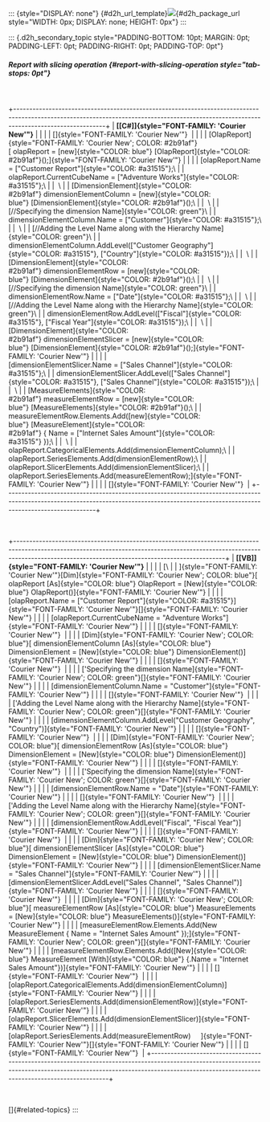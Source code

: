::: {style="DISPLAY: none"}
[](ms-xhelp:///?Id=d2h_url_template){#d2h_url_template}![](!package_url!){#d2h_package_url style="WIDTH: 0px; DISPLAY: none; HEIGHT: 0px"}
:::

::: {.d2h_secondary_topic style="PADDING-BOTTOM: 10pt; MARGIN: 0pt; PADDING-LEFT: 0pt; PADDING-RIGHT: 0pt; PADDING-TOP: 0pt"}
##### Report with slicing operation {#report-with-slicing-operation style="tab-stops: 0pt"}

 

+----------------------------------------------------------------------------------------------------------------------------------------------------------------------------------------+
| **[\[C#\]]{style="FONT-FAMILY: 'Courier New'"}**                                                                                                                                       |
|                                                                                                                                                                                        |
| []{style="FONT-FAMILY: 'Courier New'"}                                                                                                                                                 |
|                                                                                                                                                                                        |
| [OlapReport]{style="FONT-FAMILY: 'Courier New'; COLOR: #2b91af"}[ olapReport = [new]{style="COLOR: blue"} [OlapReport]{style="COLOR: #2b91af"}();]{style="FONT-FAMILY: 'Courier New'"} |
|                                                                                                                                                                                        |
| [olapReport.Name = [\"Customer Report\"]{style="COLOR: #a31515"};\                                                                                                                     |
| olapReport.CurrentCubeName = [\"Adventure Works\"]{style="COLOR: #a31515"};\                                                                                                           |
|  \                                                                                                                                                                                     |
| [DimensionElement]{style="COLOR: #2b91af"} dimensionElementColumn = [new]{style="COLOR: blue"} [DimensionElement]{style="COLOR: #2b91af"}();\                                          |
|  \                                                                                                                                                                                     |
| [//Specifying the dimension Name]{style="COLOR: green"}\                                                                                                                               |
| dimensionElementColumn.Name = [\"Customer\"]{style="COLOR: #a31515"};\                                                                                                                 |
|  \                                                                                                                                                                                     |
| [//Adding the Level Name along with the Hierarchy Name]{style="COLOR: green"}\                                                                                                         |
| dimensionElementColumn.AddLevel([\"Customer Geography\"]{style="COLOR: #a31515"}, [\"Country\"]{style="COLOR: #a31515"});\                                                             |
|  \                                                                                                                                                                                     |
| [DimensionElement]{style="COLOR: #2b91af"} dimensionElementRow = [new]{style="COLOR: blue"} [DimensionElement]{style="COLOR: #2b91af"}();\                                             |
|  \                                                                                                                                                                                     |
| [//Specifying the dimension Name]{style="COLOR: green"}\                                                                                                                               |
| dimensionElementRow.Name = [\"Date\"]{style="COLOR: #a31515"};\                                                                                                                        |
|  \                                                                                                                                                                                     |
| [//Adding the Level Name along with the Hierarchy Name]{style="COLOR: green"}\                                                                                                         |
| dimensionElementRow.AddLevel([\"Fiscal\"]{style="COLOR: #a31515"}, [\"Fiscal Year\"]{style="COLOR: #a31515"});\                                                                        |
|  \                                                                                                                                                                                     |
| [DimensionElement]{style="COLOR: #2b91af"} dimensionElementSlicer = [new]{style="COLOR: blue"} [DimensionElement]{style="COLOR: #2b91af"}();]{style="FONT-FAMILY: 'Courier New'"}      |
|                                                                                                                                                                                        |
| [dimensionElementSlicer.Name = [\"Sales Channel\"]{style="COLOR: #a31515"};\                                                                                                           |
| dimensionElementSlicer.AddLevel([\"Sales Channel\"]{style="COLOR: #a31515"}, [\"Sales Channel\"]{style="COLOR: #a31515"});\                                                            |
|  \                                                                                                                                                                                     |
| [MeasureElements]{style="COLOR: #2b91af"} measureElementRow = [new]{style="COLOR: blue"} [MeasureElements]{style="COLOR: #2b91af"}();\                                                 |
| measureElementRow.Elements.Add([new]{style="COLOR: blue"} [MeasureElement]{style="COLOR: #2b91af"} { Name = [\"Internet Sales Amount\"]{style="COLOR: #a31515"} });\                   |
|  \                                                                                                                                                                                     |
| olapReport.CategoricalElements.Add(dimensionElementColumn);\                                                                                                                           |
| olapReport.SeriesElements.Add(dimensionElementRow);\                                                                                                                                   |
| olapReport.SlicerElements.Add(dimensionElementSlicer);\                                                                                                                                |
| olapReport.SeriesElements.Add(measureElementRow);]{style="FONT-FAMILY: 'Courier New'"}                                                                                                 |
|                                                                                                                                                                                        |
| []{style="FONT-FAMILY: 'Courier New'"}                                                                                                                                                 |
+----------------------------------------------------------------------------------------------------------------------------------------------------------------------------------------+

 

+-----------------------------------------------------------------------------------------------------------------------------------------------------------------------------------------------------------------------------+
| **[\[VB\]]{style="FONT-FAMILY: 'Courier New'"}**                                                                                                                                                                            |
|                                                                                                                                                                                                                             |
| [\                                                                                                                                                                                                                          |
| ]{style="FONT-FAMILY: 'Courier New'"}[Dim]{style="FONT-FAMILY: 'Courier New'; COLOR: blue"}[ olapReport [As]{style="COLOR: blue"} OlapReport = [New]{style="COLOR: blue"} OlapReport()]{style="FONT-FAMILY: 'Courier New'"} |
|                                                                                                                                                                                                                             |
| [olapReport.Name = [\"Customer Report\"]{style="COLOR: #a31515"}]{style="FONT-FAMILY: 'Courier New'"}[]{style="FONT-FAMILY: 'Courier New'"}                                                                                 |
|                                                                                                                                                                                                                             |
| [olapReport.CurrentCubeName = \"Adventure Works\"]{style="FONT-FAMILY: 'Courier New'"}                                                                                                                                      |
|                                                                                                                                                                                                                             |
| []{style="FONT-FAMILY: 'Courier New'"}                                                                                                                                                                                      |
|                                                                                                                                                                                                                             |
| [Dim]{style="FONT-FAMILY: 'Courier New'; COLOR: blue"}[ dimensionElementColumn [As]{style="COLOR: blue"} DimensionElement = [New]{style="COLOR: blue"} DimensionElement()]{style="FONT-FAMILY: 'Courier New'"}              |
|                                                                                                                                                                                                                             |
| []{style="FONT-FAMILY: 'Courier New'"}                                                                                                                                                                                      |
|                                                                                                                                                                                                                             |
| [\'Specifying the dimension Name]{style="FONT-FAMILY: 'Courier New'; COLOR: green"}[]{style="FONT-FAMILY: 'Courier New'"}                                                                                                   |
|                                                                                                                                                                                                                             |
| [dimensionElementColumn.Name = \"Customer\"]{style="FONT-FAMILY: 'Courier New'"}                                                                                                                                            |
|                                                                                                                                                                                                                             |
| []{style="FONT-FAMILY: 'Courier New'"}                                                                                                                                                                                      |
|                                                                                                                                                                                                                             |
| [\'Adding the Level Name along with the Hierarchy Name]{style="FONT-FAMILY: 'Courier New'; COLOR: green"}[]{style="FONT-FAMILY: 'Courier New'"}                                                                             |
|                                                                                                                                                                                                                             |
| [dimensionElementColumn.AddLevel(\"Customer Geography\", \"Country\")]{style="FONT-FAMILY: 'Courier New'"}                                                                                                                  |
|                                                                                                                                                                                                                             |
| []{style="FONT-FAMILY: 'Courier New'"}                                                                                                                                                                                      |
|                                                                                                                                                                                                                             |
| [Dim]{style="FONT-FAMILY: 'Courier New'; COLOR: blue"}[ dimensionElementRow [As]{style="COLOR: blue"} DimensionElement = [New]{style="COLOR: blue"} DimensionElement()]{style="FONT-FAMILY: 'Courier New'"}                 |
|                                                                                                                                                                                                                             |
| []{style="FONT-FAMILY: 'Courier New'"}                                                                                                                                                                                      |
|                                                                                                                                                                                                                             |
| [\'Specifying the dimension Name]{style="FONT-FAMILY: 'Courier New'; COLOR: green"}[]{style="FONT-FAMILY: 'Courier New'"}                                                                                                   |
|                                                                                                                                                                                                                             |
| [dimensionElementRow.Name = \"Date\"]{style="FONT-FAMILY: 'Courier New'"}                                                                                                                                                   |
|                                                                                                                                                                                                                             |
| []{style="FONT-FAMILY: 'Courier New'"}                                                                                                                                                                                      |
|                                                                                                                                                                                                                             |
| [\'Adding the Level Name along with the Hierarchy Name]{style="FONT-FAMILY: 'Courier New'; COLOR: green"}[]{style="FONT-FAMILY: 'Courier New'"}                                                                             |
|                                                                                                                                                                                                                             |
| [dimensionElementRow.AddLevel(\"Fiscal\", \"Fiscal Year\")]{style="FONT-FAMILY: 'Courier New'"}                                                                                                                             |
|                                                                                                                                                                                                                             |
| []{style="FONT-FAMILY: 'Courier New'"}                                                                                                                                                                                      |
|                                                                                                                                                                                                                             |
| [Dim]{style="FONT-FAMILY: 'Courier New'; COLOR: blue"}[ dimensionElementSlicer [As]{style="COLOR: blue"} DimensionElement = [New]{style="COLOR: blue"} DimensionElement()]{style="FONT-FAMILY: 'Courier New'"}              |
|                                                                                                                                                                                                                             |
| [dimensionElementSlicer.Name = \"Sales Channel\"]{style="FONT-FAMILY: 'Courier New'"}                                                                                                                                       |
|                                                                                                                                                                                                                             |
| [dimensionElementSlicer.AddLevel(\"Sales Channel\", \"Sales Channel\")]{style="FONT-FAMILY: 'Courier New'"}                                                                                                                 |
|                                                                                                                                                                                                                             |
| []{style="FONT-FAMILY: 'Courier New'"}                                                                                                                                                                                      |
|                                                                                                                                                                                                                             |
| [Dim]{style="FONT-FAMILY: 'Courier New'; COLOR: blue"}[ measureElementRow [As]{style="COLOR: blue"} MeasureElements = [New]{style="COLOR: blue"} MeasureElements()]{style="FONT-FAMILY: 'Courier New'"}                     |
|                                                                                                                                                                                                                             |
| [measureElementRow.Elements.Add(New MeasureElement { Name = \"Internet Sales Amount\" });]{style="FONT-FAMILY: 'Courier New'; COLOR: green"}[]{style="FONT-FAMILY: 'Courier New'"}                                          |
|                                                                                                                                                                                                                             |
| [measureElementRow.Elements.Add([New]{style="COLOR: blue"} MeasureElement [With]{style="COLOR: blue"} {.Name = \"Internet Sales Amount\"})]{style="FONT-FAMILY: 'Courier New'"}                                             |
|                                                                                                                                                                                                                             |
| []{style="FONT-FAMILY: 'Courier New'"}                                                                                                                                                                                      |
|                                                                                                                                                                                                                             |
| [olapReport.CategoricalElements.Add(dimensionElementColumn)]{style="FONT-FAMILY: 'Courier New'"}                                                                                                                            |
|                                                                                                                                                                                                                             |
| [olapReport.SeriesElements.Add(dimensionElementRow)]{style="FONT-FAMILY: 'Courier New'"}                                                                                                                                    |
|                                                                                                                                                                                                                             |
| [olapReport.SlicerElements.Add(dimensionElementSlicer)]{style="FONT-FAMILY: 'Courier New'"}                                                                                                                                 |
|                                                                                                                                                                                                                             |
| [olapReport.SeriesElements.Add(measureElementRow)     ]{style="FONT-FAMILY: 'Courier New'"}[]{style="FONT-FAMILY: 'Courier New'"}                                                                                           |
|                                                                                                                                                                                                                             |
| []{style="FONT-FAMILY: 'Courier New'"}                                                                                                                                                                                      |
+-----------------------------------------------------------------------------------------------------------------------------------------------------------------------------------------------------------------------------+

 

[]{#related-topics}
:::
